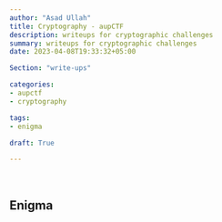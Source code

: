 ```yaml
---
author: "Asad Ullah"
title: Cryptography - aupCTF
description: writeups for cryptographic challenges
summary: writeups for cryptographic challenges
date: 2023-04-08T19:33:32+05:00

Section: "write-ups"

categories:
- aupctf
- cryptography

tags:
- enigma

draft: True

---
```



&nbsp;


## Enigma

&nbsp;


